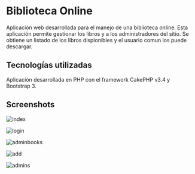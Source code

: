 # Biblioteca Online
Aplicación web desarrollada para el manejo de una biblioteca online. Esta aplicación permite gestionar los libros y a los administradores del sitio. Se obtiene un listado de los libros displonibles y el usuario comun los puede descargar.

## Tecnologías utilizadas
Aplicación desarrollada en PHP con el framework CakePHP v3.4 y Bootstrap 3.

## Screenshots
![index](https://cloud.githubusercontent.com/assets/25287008/23461835/42eae7b2-fe6a-11e6-8b84-e6a8e8abfb56.png)


![login](https://cloud.githubusercontent.com/assets/25287008/23462484/bed016c0-fe6c-11e6-837e-88d56e7ccdbc.png)


![adminbooks](https://cloud.githubusercontent.com/assets/25287008/23461856/59acb8fe-fe6a-11e6-8b1f-08e5cb8fd7c5.png)


![add](https://cloud.githubusercontent.com/assets/25287008/23461861/6080459c-fe6a-11e6-8b6c-24e822a6b0d4.png)


![admins](https://cloud.githubusercontent.com/assets/25287008/23461870/67057536-fe6a-11e6-8c95-9b0b33fd6cd5.png)
